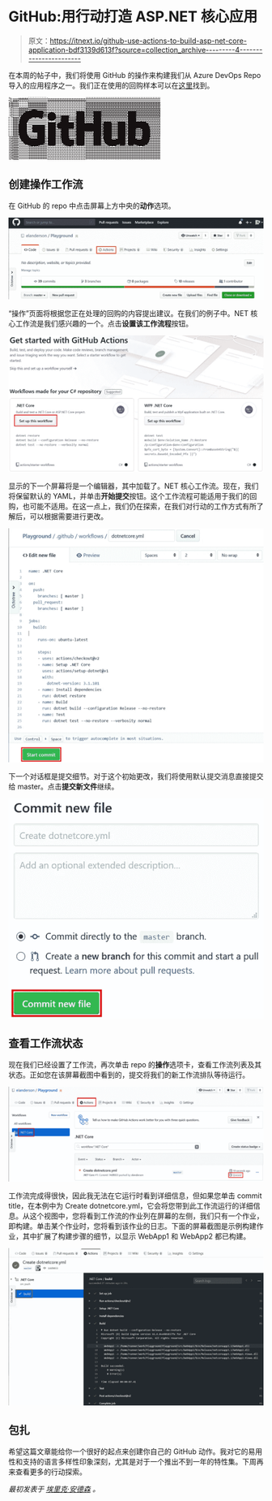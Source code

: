 # GitHub:用行动打造 ASP.NET 核心应用

> 原文：<https://itnext.io/github-use-actions-to-build-asp-net-core-application-bdf3139d613f?source=collection_archive---------4----------------------->

在本周的帖子中，我们将使用 GitHub 的操作来构建我们从 Azure DevOps Repo 导入的应用程序之一。我们正在使用的回购样本可以在[这里](https://github.com/elanderson/Playground)找到。

![](img/95fbe5bab8db7390247d7d835c4c531b.png)

## 创建操作工作流

在 GitHub 的 repo 中点击屏幕上方中央的**动作**选项。

![](img/7ec4b4ae35b4895b03dcdce5ac8b0877.png)

“操作”页面将根据您正在处理的回购的内容提出建议。在我们的例子中。NET 核心工作流是我们感兴趣的一个。点击**设置该工作流程**按钮。

![](img/701aa9380df1620322ecb896d78913c2.png)

显示的下一个屏幕将是一个编辑器，其中加载了。NET 核心工作流。现在，我们将保留默认的 YAML，并单击**开始提交**按钮。这个工作流程可能适用于我们的回购，也可能不适用。在这一点上，我们仍在探索，在我们对行动的工作方式有所了解后，可以根据需要进行更改。

![](img/0ceb21f8e65f97303bb1b7bcd474d8af.png)

下一个对话框是提交细节。对于这个初始更改，我们将使用默认提交消息直接提交给 master。点击**提交新文件**继续。

![](img/b4240e87b252b1a46a11a7adf0c2a4ce.png)

## 查看工作流状态

现在我们已经设置了工作流，再次单击 repo 的**操作**选项卡，查看工作流列表及其状态。正如您在该屏幕截图中看到的，提交将我们的新工作流排队等待运行。

![](img/25469029e74a20adc88d8e3c37f60a07.png)

工作流完成得很快，因此我无法在它运行时看到详细信息，但如果您单击 commit title，在本例中为 Create dotnetcore.yml，它会将您带到此工作流运行的详细信息。从这个视图中，您将看到工作流的作业列在屏幕的左侧，我们只有一个作业，即构建。单击某个作业时，您将看到该作业的日志。下面的屏幕截图是示例构建作业，其中扩展了构建步骤的细节，以显示 WebApp1 和 WebApp2 都已构建。

![](img/fd39785f1bae140b230b25cca55051a8.png)

## 包扎

希望这篇文章能给你一个很好的起点来创建你自己的 GitHub 动作。我对它的易用性和支持的语言多样性印象深刻，尤其是对于一个推出不到一年的特性集。下周再来查看更多的行动探索。

*最初发表于* [*埃里克·安德森*](https://elanderson.net/2020/06/github-use-actions-to-build-asp-net-core-application/) *。*